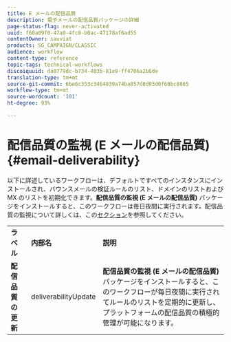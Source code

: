 ```yaml
---
title: E メールの配信品質
description: 電子メールの配信品質パッケージの詳細
page-status-flag: never-activated
uuid: f60a09f0-47a0-4fc0-b0ac-47178af6ad55
contentOwner: sauviat
products: SG_CAMPAIGN/CLASSIC
audience: workflow
content-type: reference
topic-tags: technical-workflows
discoiquuid: da0779dc-b734-483b-81e9-ff4706a2b6de
translation-type: tm+mt
source-git-commit: 6be6c353c3464839a74ba857d8d93d0f68bc8865
workflow-type: tm+mt
source-wordcount: '101'
ht-degree: 93%

---
```



# 配信品質の監視 (E メールの配信品質){#email-deliverability}

以下に詳述しているワークフローは、デフォルトですべてのインスタンスにインストールされ、バウンスメールの検証ルールのリスト、ドメインのリストおよび MX のリストを初期化できます。**配信品質の監視 (E メールの配信品質)** パッケージをインストールすると、このワークフローは毎日夜間に実行されます。配信品質の監視について詳しくは、この[セクション](../../delivery/using/about-deliverability.md)を参照してください。

<table> 
 <tbody> 
  <tr> 
   <td> <strong>ラベル</strong><br /> </td> 
   <td> <strong>内部名</strong><br /> </td> 
   <td> <strong>説明</strong><br /> </td> 
  </tr> 
  <tr> 
   <td> <strong>配信品質の更新</strong><br /> </td> 
   <td> <span class="uicontrol">deliverabilityUpdate</span> <br /> </td> 
   <td>  <strong>配信品質の監視 (E メールの配信品質)</strong> パッケージをインストールすると、このワークフローが毎日夜間に実行されてルールのリストを定期的に更新し、プラットフォームの配信品質の積極的管理が可能になります。<br /> </td> 
  </tr> 
 </tbody> 
</table>

